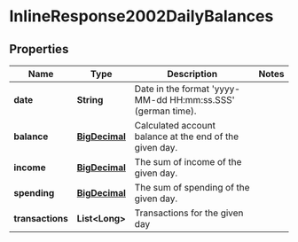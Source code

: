 
# InlineResponse2002DailyBalances

## Properties
Name | Type | Description | Notes
------------ | ------------- | ------------- | -------------
**date** | **String** | Date in the format &#39;yyyy-MM-dd HH:mm:ss.SSS&#39; (german time). | 
**balance** | [**BigDecimal**](BigDecimal.md) | Calculated account balance at the end of the given day. | 
**income** | [**BigDecimal**](BigDecimal.md) | The sum of income of the given day. | 
**spending** | [**BigDecimal**](BigDecimal.md) | The sum of spending of the given day. | 
**transactions** | **List&lt;Long&gt;** | Transactions for the given day | 



